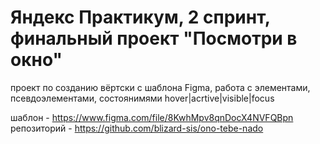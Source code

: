 # Яндекс Практикум, 2 спринт, финальный проект "Посмотри в окно"

проект по созданию вёртски с шаблона Figma, работа с элементами, псевдоэлементами, состоянимями hover|acrtive|visible|focus

шаблон - https://www.figma.com/file/8KwhMpv8qnDocX4NVFQBpn
репозиторий - https://github.com/blizard-sis/ono-tebe-nado

